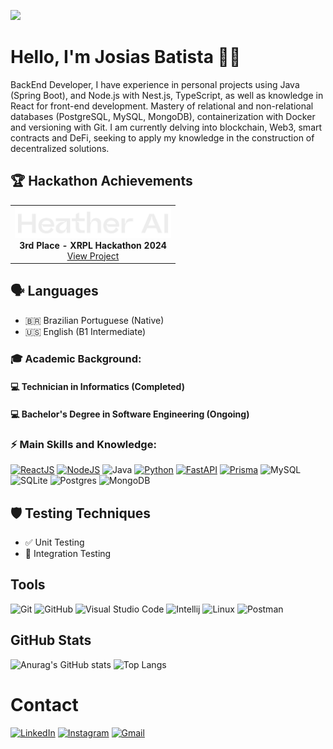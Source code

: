 ![](https://komarev.com/ghpvc/?username=josiasdev&color=006bed)

# Hello, I'm Josias Batista 👨‍💻
BackEnd Developer, I have experience in personal projects using Java (Spring Boot), and Node.js with Nest.js, TypeScript, as well as knowledge in React for front-end development. Mastery of relational and non-relational databases (PostgreSQL, MySQL, MongoDB), containerization with Docker and versioning with Git. I am currently delving into blockchain, Web3, smart contracts and DeFi, seeking to apply my knowledge in the construction of decentralized solutions.

## 🏆 Hackathon Achievements

<p align="center">
  <table>
    <tr>
      <td align="center">
        <img src="https://github.com/heatherfinance/xrp/blob/6b815984be8a8f8643a37183af01e8483239ff6c/Logo/Logo.svg" alt="Heather AI logo" width="250"/>
        <br/>
        <b>3rd Place - XRPL Hackathon 2024</b>
        <br/>
        <a href="https://github.com/heatherfinance/xrp">View Project</a>
      </td>
    </tr>
  </table>
</p>

## 🗣️ Languages

- 🇧🇷 Brazilian Portuguese (Native)
- 🇺🇸 English (B1 Intermediate)

### 🎓 Academic Background:
#### 💻  Technician in Informatics (Completed)
#### 💻  Bachelor's Degree in Software Engineering (Ongoing)

### ⚡ Main Skills and Knowledge:
[![ReactJS](https://img.shields.io/badge/React-20232A?style=for-the-badge&logo=react&logoColor=61DAFB)](https://react.dev)
[![NodeJS](https://img.shields.io/badge/node.js-6DA55F?style=for-the-badge&logo=node.js&logoColor=white)](https://nodejs.org)
![Java](https://img.shields.io/badge/java-%23ED8B00.svg?style=for-the-badge&logo=openjdk&logoColor=white)
[![Python](https://img.shields.io/badge/python-3670A0?style=for-the-badge&logo=python&logoColor=ffdd54)](https://www.python.org)
[![FastAPI](https://img.shields.io/badge/FastAPI-005571?style=for-the-badge&logo=fastapi)](https://fastapi.tiangolo.com)
[![Prisma](https://img.shields.io/badge/Prisma-3982CE?style=for-the-badge&logo=Prisma&logoColor=white)](https://www.prisma.io)
![MySQL](https://img.shields.io/badge/mysql-4479A1.svg?style=for-the-badge&logo=mysql&logoColor=white)
![SQLite](https://img.shields.io/badge/sqlite-%2307405e.svg?style=for-the-badge&logo=sqlite&logoColor=white)
![Postgres](https://img.shields.io/badge/postgres-%23316192.svg?style=for-the-badge&logo=postgresql&logoColor=white)
![MongoDB](https://img.shields.io/badge/MongoDB-%234ea94b.svg?style=for-the-badge&logo=mongodb&logoColor=white)

## 🛡 Testing Techniques

- ✅ Unit Testing  
- 🔄 Integration Testing

## Tools
![Git](https://img.shields.io/badge/git-%23F05033.svg?style=for-the-badge&logo=git&logoColor=white)
![GitHub](https://img.shields.io/badge/github-%23121011.svg?style=for-the-badge&logo=github&logoColor=white)
![Visual Studio Code](https://img.shields.io/badge/Visual%20Studio%20Code-0078d7.svg?style=for-the-badge&logo=visual-studio-code&logoColor=white)
![Intellij](https://img.shields.io/badge/IntelliJIDEA-000000.svg?style=for-the-badge&logo=intellij-idea&logoColor=white)
![Linux](https://img.shields.io/badge/-linux-05122a?style=for-the-badge&logo=linux)
![Postman](https://img.shields.io/badge/Postman-FF6C37?style=for-the-badge&logo=Postman&logoColor=white)

## GitHub Stats
![Anurag's GitHub stats](https://github-readme-stats.vercel.app/api?username=josiasdev&show_icons=true&theme=transparent&locale=en)
![Top Langs](https://github-readme-stats-git-masterrstaa-rickstaa.vercel.app/api/top-langs/?username=josiasdev&layout=compact&theme=transparent&locale=en)

# Contact
[![LinkedIn](https://img.shields.io/badge/LinkedIn-0077B5?style=for-the-badge&logo=linkedin&logoColor=white)](https://www.linkedin.com/in/josias-batista/)
[![Instagram](https://img.shields.io/badge/-Instagram-%23E4405F?style=for-the-badge&logo=instagram&logoColor=white)](https://www.instagram.com/josiascristaodev/)
[![Gmail](https://img.shields.io/badge/Gmail-333333?style=for-the-badge&logo=gmail&logoColor=red)](mailto:francisco.batista67@alu.ufc.br)
